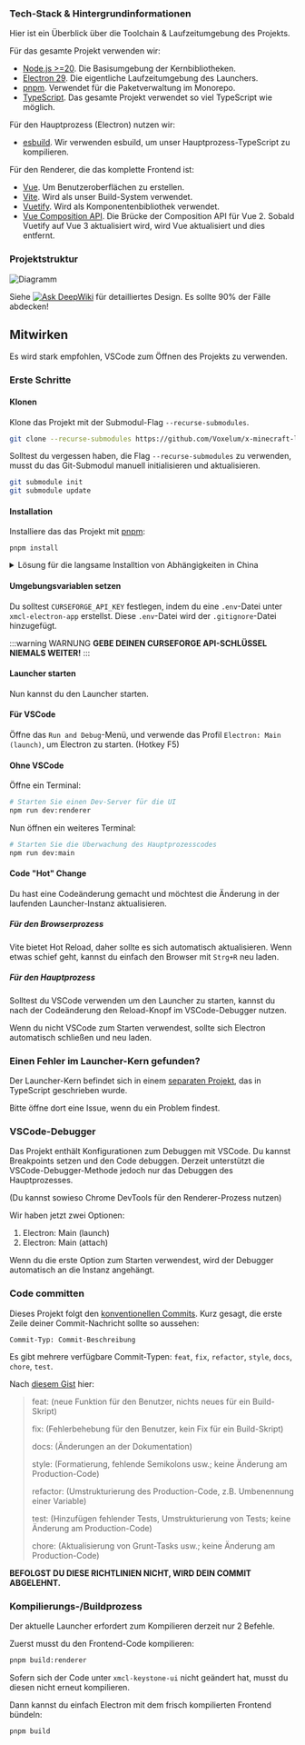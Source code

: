 ### Tech-Stack & Hintergrundinformationen

Hier ist ein Überblick über die Toolchain & Laufzeitumgebung des Projekts.

Für das gesamte Projekt verwenden wir:

- [Node.js >=20](https://nodejs.org/). Die Basisumgebung der Kernbibliotheken.
- [Electron 29](https://electron.atom.io). Die eigentliche Laufzeitumgebung des Launchers.
- [pnpm](https://pnpm.io/). Verwendet für die Paketverwaltung im Monorepo.
- [TypeScript](https://www.typescriptlang.org/). Das gesamte Projekt verwendet so viel TypeScript wie möglich.

Für den Hauptprozess (Electron) nutzen wir:

- [esbuild](https://esbuild.github.io/). Wir verwenden esbuild, um unser Hauptprozess-TypeScript zu kompilieren.

Für den Renderer, die das komplette Frontend ist:

- [Vue](https://vuejs.org). Um Benutzeroberflächen zu erstellen.
- [Vite](https://vitejs.dev/). Wird als unser Build-System verwendet.
- [Vuetify](https://vuetifyjs.com/). Wird als Komponentenbibliothek verwendet.
- [Vue Composition API](https://github.com/vuejs/composition-api). Die Brücke der Composition API für Vue 2. Sobald Vuetify auf Vue 3 aktualisiert wird, wird Vue aktualisiert und dies entfernt.

### Projektstruktur

![Diagramm](/assets/diagram.svg)

Siehe [![Ask DeepWiki](https://deepwiki.com/badge.svg)](https://deepwiki.com/Voxelum/x-minecraft-launcher) für detailliertes Design. Es sollte 90% der Fälle abdecken!

## Mitwirken

Es wird stark empfohlen, VSCode zum Öffnen des Projekts zu verwenden.

### Erste Schritte

#### Klonen

Klone das Projekt mit der Submodul-Flag `--recurse-submodules`.

```bash
git clone --recurse-submodules https://github.com/Voxelum/x-minecraft-launcher
```

Solltest du vergessen haben, die Flag `--recurse-submodules` zu verwenden, musst du das Git-Submodul manuell initialisieren und aktualisieren.

```bash
git submodule init
git submodule update
```

#### Installation

Installiere das das Projekt mit [pnpm](https://pnpm.io):

```
pnpm install
```

<details>
  <summary> Lösung für die langsame Installtion von Abhängigkeiten in China </summary>

  Öffne das Git Bash und füge vor `pnpm i` das hier: `registry=https://registry.npm.taobao.org electron_mirror="https://npm.taobao.org/mirrors/electron/"` hinzu. Verwende den inländischen npm- und Electron-Mirror, der von Alibaba bereitgestellt wird.

  Der eingegebene Befehl sollte also so aussehen:

  ```bash
  registry=https://registry.npm.taobao.org electron_mirror="https://npm.taobao.org/mirrors/electron/" pnpm i
  ```
</details>

#### Umgebungsvariablen setzen

Du solltest `CURSEFORGE_API_KEY` festlegen, indem du eine `.env`-Datei unter `xmcl-electron-app` erstellst. Diese `.env`-Datei wird der `.gitignore`-Datei hinzugefügt.

:::warning WARNUNG
**GEBE DEINEN CURSEFORGE API-SCHLÜSSEL NIEMALS WEITER!**
:::

#### Launcher starten

Nun kannst du den Launcher starten.

#### Für VSCode

Öffne das `Run and Debug`-Menü, und verwende das Profil `Electron: Main (launch)`, um Electron zu starten. (Hotkey F5)

#### Ohne VSCode

Öffne ein Terminal:

```bash
# Starten Sie einen Dev-Server für die UI
npm run dev:renderer
```

Nun öffnen ein weiteres Terminal:

``` bash
# Starten Sie die Überwachung des Hauptprozesscodes
npm run dev:main
```

#### Code "Hot" Change

Du hast eine Codeänderung gemacht und möchtest die Änderung in der laufenden Launcher-Instanz aktualisieren.

##### Für den Browserprozess

Vite bietet Hot Reload, daher sollte es sich automatisch aktualisieren. Wenn etwas schief geht, kannst du einfach den Browser mit `Strg+R` neu laden.

##### Für den Hauptprozess

Solltest du VSCode verwenden um den Launcher zu starten, kannst du nach der Codeänderung den Reload-Knopf im VSCode-Debugger nutzen.

Wenn du nicht VSCode zum Starten verwendest, sollte sich Electron automatisch schließen und neu laden.

### Einen Fehler im Launcher-Kern gefunden?

Der Launcher-Kern befindet sich in einem [separaten Projekt](https://github.com/voxelum/minecraft-launcher-core-node), das in TypeScript geschrieben wurde.

Bitte öffne dort eine Issue, wenn du ein Problem findest.

### VSCode-Debugger

Das Projekt enthält Konfigurationen zum Debuggen mit VSCode. Du kannst Breakpoints setzen und den Code debuggen. Derzeit unterstützt die VSCode-Debugger-Methode jedoch nur das Debuggen des Hauptprozesses.

(Du kannst sowieso Chrome DevTools für den Renderer-Prozess nutzen)

Wir haben jetzt zwei Optionen:

1. Electron: Main (launch)
2. Electron: Main (attach)

Wenn du die erste Option zum Starten verwendest, wird der Debugger automatisch an die Instanz angehängt.

### Code committen

Dieses Projekt folgt den [konventionellen Commits](https://www.conventionalcommits.org/en/v1.0.0-beta.3/). Kurz gesagt, die erste Zeile deiner Commit-Nachricht sollte so aussehen:

```
Commit-Typ: Commit-Beschreibung
```

Es gibt mehrere verfügbare Commit-Typen: `feat`, `fix`, `refactor`, `style`, `docs`, `chore`, `test`.

Nach [diesem Gist](https://gist.github.com/joshbuchea/6f47e86d2510bce28f8e7f42ae84c716) hier:

> feat: (neue Funktion für den Benutzer, nichts neues für ein Build-Skript)
>
> fix: (Fehlerbehebung für den Benutzer, kein Fix für ein Build-Skript)
>
> docs: (Änderungen an der Dokumentation)
>
> style: (Formatierung, fehlende Semikolons usw.; keine Änderung am Production-Code)
>
> refactor: (Umstrukturierung des Production-Code, z.B. Umbenennung einer Variable)
>
> test: (Hinzufügen fehlender Tests, Umstrukturierung von Tests; keine Änderung am Production-Code)
>
> chore: (Aktualisierung von Grunt-Tasks usw.; keine Änderung am Production-Code)

**BEFOLGST DU DIESE RICHTLINIEN NICHT, WIRD DEIN COMMIT ABGELEHNT.**

### Kompilierungs-/Buildprozess

Der aktuelle Launcher erfordert zum Kompilieren derzeit nur 2 Befehle.

Zuerst musst du den Frontend-Code kompilieren:

```bash
pnpm build:renderer
```

Sofern sich der Code unter `xmcl-keystone-ui` nicht geändert hat, musst du diesen nicht erneut kompilieren.

Dann kannst du einfach Electron mit dem frisch kompilierten Frontend bündeln:

```bash
pnpm build
```

